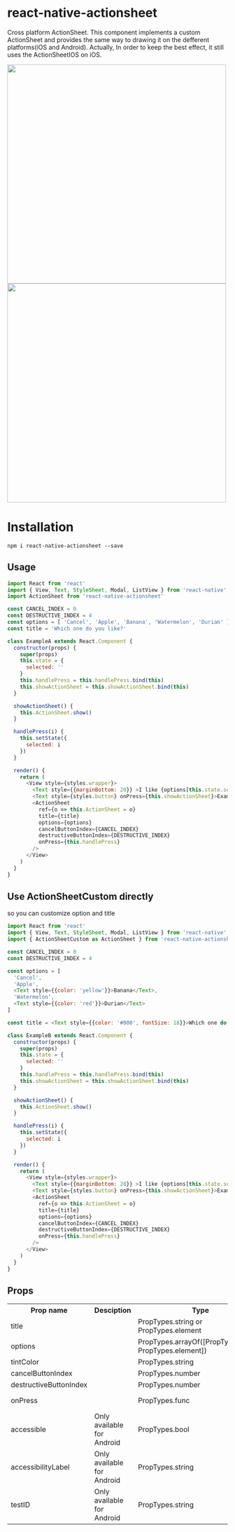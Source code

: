 # react-native-actionsheet
Cross platform ActionSheet. This component implements a custom ActionSheet  and provides the same way to drawing it on the defferent platforms(iOS and Android). Actually, In order to keep the best effect, it still uses the ActionSheetIOS on iOS.

<img height="500" src="./doc/ios.png"> <img height="500" src="./doc/android.png">

# Installation

```
npm i react-native-actionsheet --save
```

## Usage

```javascript
import React from 'react'
import { View, Text, StyleSheet, Modal, ListView } from 'react-native'
import ActionSheet from 'react-native-actionsheet'

const CANCEL_INDEX = 0
const DESTRUCTIVE_INDEX = 4
const options = [ 'Cancel', 'Apple', 'Banana', 'Watermelon', 'Durian' ]
const title = 'Which one do you like?'

class ExampleA extends React.Component {
  constructor(props) {
    super(props)
    this.state = {
      selected: ''
    }
    this.handlePress = this.handlePress.bind(this)
    this.showActionSheet = this.showActionSheet.bind(this)
  }

  showActionSheet() {
    this.ActionSheet.show()
  }

  handlePress(i) {
    this.setState({
      selected: i
    })
  }

  render() {
    return (
      <View style={styles.wrapper}>
        <Text style={{marginBottom: 20}} >I like {options[this.state.selected]}</Text>
        <Text style={styles.button} onPress={this.showActionSheet}>Example A</Text>
        <ActionSheet
          ref={o => this.ActionSheet = o}
          title={title}
          options={options}
          cancelButtonIndex={CANCEL_INDEX}
          destructiveButtonIndex={DESTRUCTIVE_INDEX}
          onPress={this.handlePress}
        />
      </View>
    )
  }
}
```


## Use ActionSheetCustom directly

so you can customize option and title

```javascript
import React from 'react'
import { View, Text, StyleSheet, Modal, ListView } from 'react-native'
import { ActionSheetCustom as ActionSheet } from 'react-native-actionsheet'

const CANCEL_INDEX = 0
const DESTRUCTIVE_INDEX = 4

const options = [
  'Cancel',
  'Apple',
  <Text style={{color: 'yellow'}}>Banana</Text>,
  'Watermelon',
  <Text style={{color: 'red'}}>Durian</Text>
]

const title = <Text style={{color: '#000', fontSize: 18}}>Which one do you like?</Text>

class ExampleB extends React.Component {
  constructor(props) {
    super(props)
    this.state = {
      selected: ''
    }
    this.handlePress = this.handlePress.bind(this)
    this.showActionSheet = this.showActionSheet.bind(this)
  }

  showActionSheet() {
    this.ActionSheet.show()
  }

  handlePress(i) {
    this.setState({
      selected: i
    })
  }

  render() {
    return (
      <View style={styles.wrapper}>
        <Text style={{marginBottom: 20}} >I like {options[this.state.selected]}</Text>
        <Text style={styles.button} onPress={this.showActionSheet}>Example B</Text>
        <ActionSheet
          ref={o => this.ActionSheet = o}
          title={title}
          options={options}
          cancelButtonIndex={CANCEL_INDEX}
          destructiveButtonIndex={DESTRUCTIVE_INDEX}
          onPress={this.handlePress}
        />
      </View>
    )
  }
}
```

## Props

<table>
    <tr>
        <th>Prop name</th>
        <th>Desciption</th>
        <th>Type</th>
        <th>Default</th>
    </tr>
    <tr>
        <td>title</td>
        <td></td>
        <td>PropTypes.string or PropTypes.element</td>
        <td></td>
    </tr>
    <tr>
        <td>options</td>
        <td></td>
        <td>PropTypes.arrayOf([PropTypes.string, PropTypes.element])</td>
        <td></td>
    </tr>
    <tr>
        <td>tintColor</td>
        <td></td>
        <td>PropTypes.string</td>
        <td></td>
    </tr>
    <tr>
        <td>cancelButtonIndex</td>
        <td></td>
        <td>PropTypes.number</td>
        <td></td>
    </tr>
    <tr>
        <td>destructiveButtonIndex</td>
        <td></td>
        <td>PropTypes.number</td>
        <td></td>
    </tr>
    <tr>
        <td>onPress</td>
        <td></td>
        <td>PropTypes.func</td>
        <td>(index) => {}</td>
    </tr>
    <tr>
        <td>accessible</td>
        <td>Only available for Android</td>
        <td>PropTypes.bool</td>
        <td></td>
    </tr>
    <tr>
        <td>accessibilityLabel</td>
        <td>Only available for Android</td>
        <td>PropTypes.string</td>
        <td></td>
    </tr>
    <tr>
        <td>testID</td>
        <td>Only available for Android</td>
        <td>PropTypes.string</td>
        <td></td>
    </tr>
</table>
